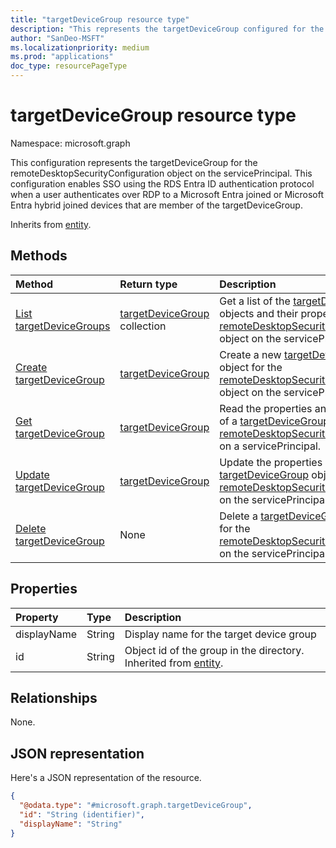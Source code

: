 ```yaml
---
title: "targetDeviceGroup resource type"
description: "This represents the targetDeviceGroup configured for the remoteDesktopSecurityConfiguration object on the servicePrincipal."
author: "SanDeo-MSFT"
ms.localizationpriority: medium
ms.prod: "applications"
doc_type: resourcePageType
---
```


# targetDeviceGroup resource type

Namespace: microsoft.graph

This configuration represents the targetDeviceGroup for the remoteDesktopSecurityConfiguration object on the servicePrincipal. This configuration enables SSO using the RDS Entra ID authentication protocol when a user authenticates over RDP to a Microsoft Entra joined or Microsoft Entra hybrid joined devices that are member of the targetDeviceGroup.

Inherits from [entity](../resources/entity.md).

## Methods
|Method|Return type|Description|
|:---|:---|:---|
|[List targetDeviceGroups](../api/remotedesktopsecurityconfiguration-list-targetdevicegroups.md)|[targetDeviceGroup](../resources/targetdevicegroup.md) collection|Get a list of the [targetDeviceGroup](../resources/targetdevicegroup.md) objects and their properties for the [remoteDesktopSecurityConfiguration](../resources/remotedesktopsecurityconfiguration.md) object on the servicePrincipal.|
|[Create targetDeviceGroup](../api/remotedesktopsecurityconfiguration-post-targetdevicegroups.md)|[targetDeviceGroup](../resources/targetdevicegroup.md)|Create a new [targetDeviceGroup](../resources/targetdevicegroup.md) object for the [remoteDesktopSecurityConfiguration](../resources/remotedesktopsecurityconfiguration.md) object on the servicePrincipal.|
|[Get targetDeviceGroup](../api/targetdevicegroup-get.md)|[targetDeviceGroup](../resources/targetdevicegroup.md)|Read the properties and relationships of a [targetDeviceGroup](../resources/targetdevicegroup.md) object for the [remoteDesktopSecurityConfiguration](../resources/remotedesktopsecurityconfiguration.md) on a servicePrincipal.|
|[Update targetDeviceGroup](../api/targetdevicegroup-update.md)|[targetDeviceGroup](../resources/targetdevicegroup.md)|Update the properties of a [targetDeviceGroup](../resources/targetdevicegroup.md) object for the [remoteDesktopSecurityConfiguration](../resources/remotedesktopsecurityconfiguration.md) on the servicePrincipal.|
|[Delete targetDeviceGroup](../api/remotedesktopsecurityconfiguration-delete-targetdevicegroups.md)|None|Delete a [targetDeviceGroup](../resources/targetdevicegroup.md) object for the [remoteDesktopSecurityConfiguration](../resources/remotedesktopsecurityconfiguration.md) on the servicePrincipal.|

## Properties
|Property|Type|Description|
|:---|:---|:---|
|displayName|String|Display name for the target device group|
|id|String|Object id of the group in the directory. Inherited from [entity](../resources/entity.md).|

## Relationships
None.

## JSON representation
Here's a JSON representation of the resource.
<!-- {
  "blockType": "resource",
  "keyProperty": "id",
  "@odata.type": "microsoft.graph.targetDeviceGroup",
  "baseType": "microsoft.graph.entity",
  "openType": false
}
-->
``` json
{
  "@odata.type": "#microsoft.graph.targetDeviceGroup",
  "id": "String (identifier)",
  "displayName": "String"
}
```
